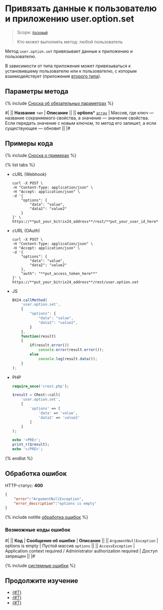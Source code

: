 # Привязать данные к пользователю и приложению user.option.set

> Scope: [`базовый`](../../scopes/permissions.md)
>
> Кто может выполнять метод: любой пользователь

Метод `user.option.set` привязывает данные к приложению и пользователю.

В зависимости от типа приложения может привязываться к установившему пользователю или к пользователю, с которым взаимодействует (приложения [второго типа](https://dev.1c-bitrix.ru/learning/course/index.php?COURSE_ID=88&LESSON_ID=7381)).

## Параметры метода

{% include [Сноска об обязательных параметрах](../../../_includes/required.md) %}

#|
|| **Название**
`тип` | **Описание** ||
|| **options***
[`array`](../../data-types.md) | Массив, где ключ — название сохраняемого свойства, а значение — значение свойства.
Если передать значение с новым ключом, то метод его запишет, а если существующее — обновит ||
|#

## Примеры кода

{% include [Сноска о примерах](../../../_includes/examples.md) %}

{% list tabs %}

- cURL (Webhook)

    ```curl
    curl -X POST \
    -H "Content-Type: application/json" \
    -H "Accept: application/json" \
    -d '{
        "options": {
            "data": "value",
            "data2": "value2"
        }
    }' \
    https://**put_your_bitrix24_address**/rest/**put_your_user_id_here**/**put_your_webbhook_here**/user.option.set
    ```

- cURL (OAuth)

    ```curl
    curl -X POST \
    -H "Content-Type: application/json" \
    -H "Accept: application/json" \
    -d '{
        "options": {
            "data": "value",
            "data2": "value2"
        },
        "auth": "**put_access_token_here**"
    }' \
    https://**put_your_bitrix24_address**/rest/user.option.set
    ```

- JS

    ```js
    BX24.callMethod(
        'user.option.set',
        {
            "options": {
                "data": "value",
                "data2": "value2",
            }
        },
        function(result)
        {
            if(result.error())
                console.error(result.error());
            else
                console.log(result.data());
        }
    );
    ```

- PHP

    ```php
    require_once('crest.php');

    $result = CRest::call(
        'user.option.set',
        [
            'options' => [
                'data' => 'value',
                'data2' => 'value2'
            ]
        ]
    );

    echo '<PRE>';
    print_r($result);
    echo '</PRE>';
    ```

{% endlist %}

## Обработка ошибок

HTTP-статус: **400**

```json
{
    "error":"ArgumentNullException",
    "error_description":"options is empty"
}
```

{% include notitle [обработка ошибок](../../../_includes/error-info.md) %}

### Возможные коды ошибок

#|
|| **Код** | **Cообщение об ошибке** | **Описание** ||
|| `ArgumentNullException` | options is empty | Пустой массив `options`  ||
|| `AccessException` | Application context required / Administrator authorization required | Доступ запрещен ||
|#

{% include [системные ошибки](../../../_includes/system-errors.md) %}

## Продолжите изучение

- [{#T}](./app-option-set.md)
- [{#T}](./app-option-get.md)
- [{#T}](./user-option-get.md)